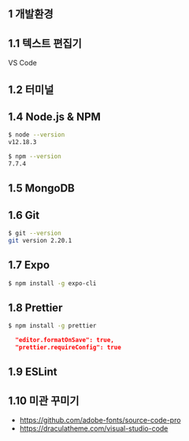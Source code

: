 ## 1 개발환경

## 1.1 텍스트 편집기
VS Code

## 1.2 터미널


## 1.4 Node.js & NPM
```sh
$ node --version
v12.18.3

$ npm --version
7.7.4
```

## 1.5 MongoDB


## 1.6 Git
```sh
$ git --version
git version 2.20.1
```


## 1.7 Expo
```sh
$ npm install -g expo-cli
```


## 1.8 Prettier
```sh
$ npm install -g prettier
```

```json
  "editor.formatOnSave": true,
  "prettier.requireConfig": true
```

## 1.9 ESLint


## 1.10 미관 꾸미기
- <https://github.com/adobe-fonts/source-code-pro>
- <https://draculatheme.com/visual-studio-code>
